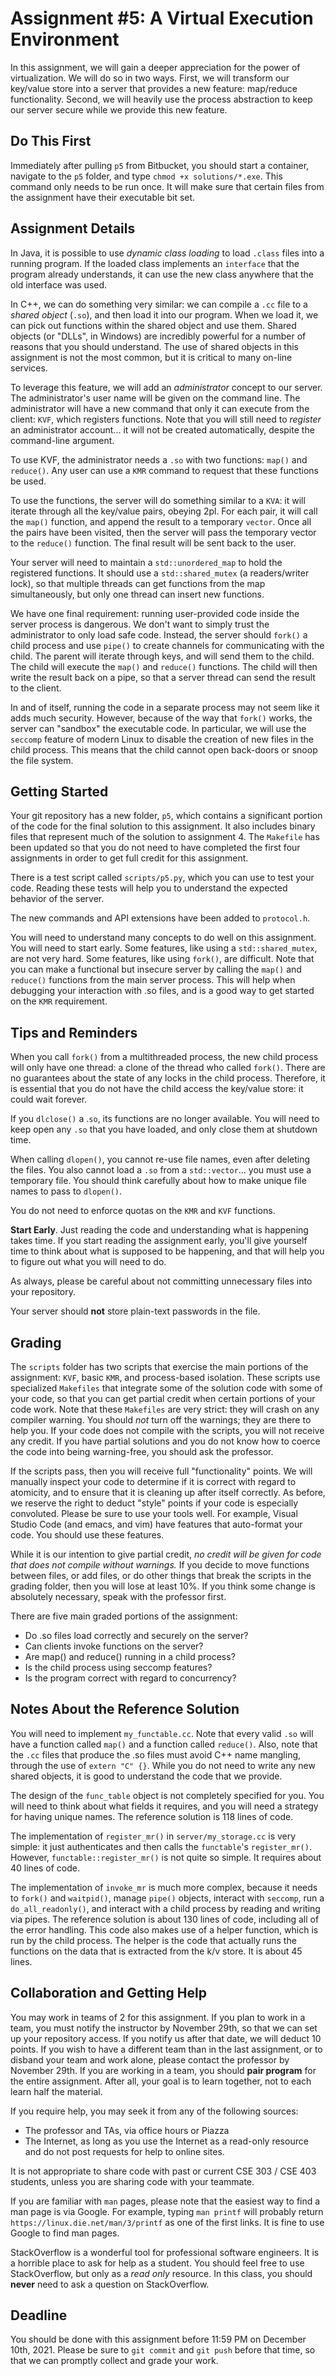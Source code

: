# Assignment #5: A Virtual Execution Environment

In this assignment, we will gain a deeper appreciation for the power of
virtualization.  We will do so in two ways.  First, we will transform our
key/value store into a server that provides a new feature: map/reduce
functionality.  Second, we will heavily use the process abstraction to keep our
server secure while we provide this new feature.

## Do This First

Immediately after pulling `p5` from Bitbucket, you should start a container,
navigate to the `p5` folder, and type `chmod +x solutions/*.exe`.  This command
only needs to be run once.  It will make sure that certain files from the
assignment have their executable bit set.

## Assignment Details

In Java, it is possible to use *dynamic class loading* to load `.class` files
into a running program.  If the loaded class implements an `interface` that the
program already understands, it can use the new class anywhere that the old
interface was used.

In C++, we can do something very similar: we can compile a `.cc` file to a
*shared object* (`.so`), and then load it into our program.  When we load it, we
can pick out functions within the shared object and use them.  Shared objects
(or "DLLs", in Windows) are incredibly powerful for a number of reasons that you
should understand.  The use of shared objects in this assignment is not the most
common, but it is critical to many on-line services.

To leverage this feature, we will add an *administrator* concept to our server.
The administrator's user name will be given on the command line.  The
administrator will have a new command that only it can execute from the client:
`KVF`, which registers functions.  Note that you will still need to *register*
an administrator account... it will not be created automatically, despite the
command-line argument.

To use KVF, the administrator needs a `.so` with two functions: `map()` and
`reduce()`.  Any user can use a `KMR` command to request that these functions be
used.

To use the functions, the server will do something similar to a `KVA`: it will
iterate through all the key/value pairs, obeying 2pl.  For each pair, it will
call the `map()` function, and append the result to a temporary `vector`.  Once
all the pairs have been visited, then the server will pass the temporary vector
to the `reduce()` function.  The final result will be sent back to the user.

Your server will need to maintain a `std::unordered_map` to hold the registered
functions. It should use a `std::shared_mutex` (a readers/writer lock), so that
multiple threads can get functions from the map simultaneously, but only one
thread can insert new functions.

We have one final requirement: running user-provided code inside the server
process is dangerous.  We don't want to simply trust the administrator to only
load safe code.  Instead, the server should `fork()` a child process and use
`pipe()` to create channels for communicating with the child.  The parent will
iterate through keys, and will send them to the child.  The child will execute
the `map()` and `reduce()` functions.  The child will then write the result back
on a pipe, so that a server thread can send the result to the client.

In and of itself, running the code in a separate process may not seem like it
adds much security.  However, because of the way that `fork()` works, the server
can "sandbox" the executable code.  In particular, we will use the `seccomp`
feature of modern Linux to disable the creation of new files in the child
process.  This means that the child cannot open back-doors or snoop the file
system.

## Getting Started

Your git repository has a new folder, `p5`, which contains a significant portion
of the code for the final solution to this assignment.  It also includes binary
files that represent much of the solution to assignment 4.  The `Makefile` has
been updated so that you do not need to have completed the first four
assignments in order to get full credit for this assignment.

There is a test script called `scripts/p5.py`, which you can use to test your
code.  Reading these tests will help you to understand the expected behavior of
the server.

The new commands and API extensions have been added to `protocol.h`.

You will need to understand many concepts to do well on this assignment.  You
will need to start early.  Some features, like using a `std::shared_mutex`, are
not very hard.  Some features, like using `fork()`, are difficult.  Note that
you can make a functional but insecure server by calling the `map()` and
`reduce()` functions from the main server process.  This will help when
debugging your interaction with .so files, and is a good way to get started on
the `KMR` requirement.

## Tips and Reminders

When you call `fork()` from a multithreaded process, the new child process will
only have one thread: a clone of the thread who called `fork()`.  There are no
guarantees about the state of any locks in the child process.  Therefore, it is
essential that you do not have the child access the key/value store: it could
wait forever.

If you `dlclose()` a .`so`, its functions are no longer available.  You will need
to keep open any `.so` that you have loaded, and only close them at shutdown time.

When calling `dlopen()`, you cannot re-use file names, even after deleting the
files.  You also cannot load a `.so` from a `std::vector`... you must use a
temporary file.  You should think carefully about how to make unique file names
to pass to `dlopen()`.

You do not need to enforce quotas on the `KMR` and `KVF` functions.

**Start Early**.  Just reading the code and understanding what is happening
takes time.  If you start reading the assignment early, you'll give yourself
time to think about what is supposed to be happening, and that will help you to
figure out what you will need to do.

As always, please be careful about not committing unnecessary files into your
repository.

Your server should **not** store plain-text passwords in the file.

## Grading

The `scripts` folder has two scripts that exercise the main portions of the
assignment: `KVF`, basic `KMR`, and process-based isolation.  These scripts use
specialized `Makefiles` that integrate some of the solution code with some of
your code, so that you can get partial credit when certain portions of your code
work.  Note that these `Makefiles` are very strict: they will crash on any
compiler warning.  You should *not* turn off the warnings; they are there to
help you. If your code does not compile with the scripts, you will not receive
any credit. If you have partial solutions and you do not know how to coerce the
code into being warning-free, you should ask the professor.

If the scripts pass, then you will receive full "functionality" points.  We will
manually inspect your code to determine if it is correct with regard to
atomicity, and to ensure that it is cleaning up after itself correctly.  As
before, we reserve the right to deduct "style" points if your code is especially
convoluted.  Please be sure to use your tools well.  For example, Visual Studio
Code (and emacs, and vim) have features that auto-format your code.  You should
use these features.

While it is our intention to give partial credit, *no credit will be given for
code that does not compile without warnings.*  If you decide to move functions
between files, or add files, or do other things that break the scripts in the
grading folder, then you will lose at least 10%. If you think some change is
absolutely necessary, speak with the professor first.

There are five main graded portions of the assignment:

* Do .so files load correctly and securely on the server?
* Can clients invoke functions on the server?
* Are map() and reduce() running in a child process?
* Is the child process using seccomp features?
* Is the program correct with regard to concurrency?

## Notes About the Reference Solution

You will need to implement `my_functable.cc`.  Note that every valid `.so` will
have a function called `map()` and a function called `reduce()`.  Also, note
that the `.cc` files that produce the .so files must avoid C++ name mangling,
through the use of `extern "C" {}`.  While you do not need to write any new
shared objects, it is good to understand the code that we provide.

The design of the `func_table` object is not completely specified for you.  You
will need to think about what fields it requires, and you will need a strategy
for having unique names.  The reference solution is 118 lines of code.

The implementation of `register_mr()` in `server/my_storage.cc` is very simple:
it just authenticates and then calls the `functable`'s `register_mr()`.
However, `functable::register_mr()` is not quite so simple.  It requires about
40 lines of code.

The implementation of `invoke_mr` is much more complex, because it needs to
`fork()` and `waitpid()`, manage `pipe()` objects, interact with `seccomp`, run
a `do_all_readonly()`, and interact with a child process by reading and writing
via pipes.  The reference solution is about 130 lines of code, including all of
the error handling.  This code also makes use of a helper function, which is run
by the child process.  The helper is the code that actually runs the functions
on the data that is extracted from the k/v store.  It is about 45 lines.

## Collaboration and Getting Help

You may work in teams of 2 for this assignment.  If you plan to work in a team,
you must notify the instructor by November 29th, so that we can set up your
repository access.  If you notify us after that date, we will deduct 10 points.
If you wish to have a different team than in the last assignment, or to disband
your team and work alone, please contact the professor by November 29th. If you
are working in a team, you should **pair program** for the entire assignment.
After all, your goal is to learn together, not to each learn half the material.

If you require help, you may seek it from any of the following sources:

* The professor and TAs, via office hours or Piazza
* The Internet, as long as you use the Internet as a read-only resource and do
  not post requests for help to online sites.

It is not appropriate to share code with past or current CSE 303 / CSE 403
students, unless you are sharing code with your teammate.

If you are familiar with `man` pages, please note that the easiest way to find a
man page is via Google.  For example, typing `man printf` will probably return
`https://linux.die.net/man/3/printf` as one of the first links.  It is fine to
use Google to find man pages.

StackOverflow is a wonderful tool for professional software engineers.  It is a
horrible place to ask for help as a student.  You should feel free to use
StackOverflow, but only as a *read only* resource.  In this class, you should
**never** need to ask a question on StackOverflow.

## Deadline

You should be done with this assignment before 11:59 PM on December 10th, 2021.
Please be sure to `git commit` and `git push` before that time, so that we can
promptly collect and grade your work.
